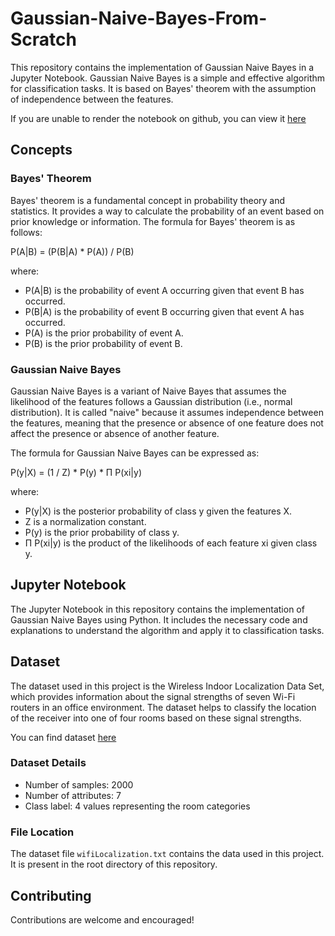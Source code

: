# Gaussian-Naive-Bayes-From-Scratch

This repository contains the implementation of Gaussian Naive Bayes in a Jupyter Notebook. Gaussian Naive Bayes is a simple and effective algorithm for classification tasks. It is based on Bayes' theorem with the assumption of independence between the features.

If you are unable to render the notebook on github, you can view it [here](https://nbviewer.org/github/akash18tripathi/Gaussian-Naive-Bayes-From-Scratch/blob/main/Gaussian%20Naive%20Bayes.ipynb)

## Concepts

### Bayes' Theorem

Bayes' theorem is a fundamental concept in probability theory and statistics. It provides a way to calculate the probability of an event based on prior knowledge or information. The formula for Bayes' theorem is as follows:

P(A|B) = (P(B|A) * P(A)) / P(B)

where:
- P(A|B) is the probability of event A occurring given that event B has occurred.
- P(B|A) is the probability of event B occurring given that event A has occurred.
- P(A) is the prior probability of event A.
- P(B) is the prior probability of event B.

### Gaussian Naive Bayes

Gaussian Naive Bayes is a variant of Naive Bayes that assumes the likelihood of the features follows a Gaussian distribution (i.e., normal distribution). It is called "naive" because it assumes independence between the features, meaning that the presence or absence of one feature does not affect the presence or absence of another feature.

The formula for Gaussian Naive Bayes can be expressed as:

P(y|X) = (1 / Z) * P(y) * Π P(xi|y)

where:
- P(y|X) is the posterior probability of class y given the features X.
- Z is a normalization constant.
- P(y) is the prior probability of class y.
- Π P(xi|y) is the product of the likelihoods of each feature xi given class y.

## Jupyter Notebook

The Jupyter Notebook in this repository contains the implementation of Gaussian Naive Bayes using Python. It includes the necessary code and explanations to understand the algorithm and apply it to classification tasks.

## Dataset

The dataset used in this project is the Wireless Indoor Localization Data Set, which provides information about the signal strengths of seven Wi-Fi routers in an office environment. The dataset helps to classify the location of the receiver into one of four rooms based on these signal strengths. 

You can find dataset [here](https://archive.ics.uci.edu/ml/datasets/Wireless+Indoor+Localization)

### Dataset Details

- Number of samples: 2000
- Number of attributes: 7
- Class label: 4 values representing the room categories

### File Location

The dataset file `wifiLocalization.txt` contains the data used in this project. It is present in the root directory of this repository.

## Contributing

Contributions are welcome and encouraged!

